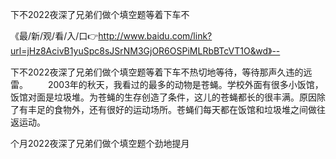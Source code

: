 下不2022夜深了兄弟们做个填空题等着下车不

《最/新/观/看/入/口👉http://www.baidu.com/link?url=jHz8AcivB1yuSpc8sJSrNM3GjOR6OSPiMLRbBTcVT1O&wd》--

下不2022夜深了兄弟们做个填空题等着下车不热切地等待，等待那声久违的远雷。
　　2003年的秋天，我看过的最多的动物是苍蝇。学校外面有很多小饭馆，饭馆对面是垃圾堆。为苍蝇的生存创造了条件，这儿的苍蝇都长的很丰满。原因除了有丰足的食物外，还有很好的运动场所。苍蝇们每天都在饭馆和垃圾堆之间做往返运动。





个月2022夜深了兄弟们做个填空题个劲地提月
